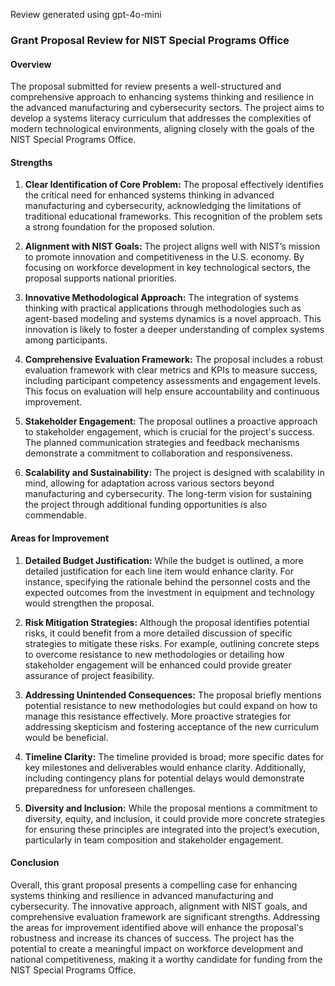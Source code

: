 Review generated using gpt-4o-mini

### Grant Proposal Review for NIST Special Programs Office

#### Overview
The proposal submitted for review presents a well-structured and comprehensive approach to enhancing systems thinking and resilience in the advanced manufacturing and cybersecurity sectors. The project aims to develop a systems literacy curriculum that addresses the complexities of modern technological environments, aligning closely with the goals of the NIST Special Programs Office. 

#### Strengths

1. **Clear Identification of Core Problem:**
   The proposal effectively identifies the critical need for enhanced systems thinking in advanced manufacturing and cybersecurity, acknowledging the limitations of traditional educational frameworks. This recognition of the problem sets a strong foundation for the proposed solution.

2. **Alignment with NIST Goals:**
   The project aligns well with NIST’s mission to promote innovation and competitiveness in the U.S. economy. By focusing on workforce development in key technological sectors, the proposal supports national priorities.

3. **Innovative Methodological Approach:**
   The integration of systems thinking with practical applications through methodologies such as agent-based modeling and systems dynamics is a novel approach. This innovation is likely to foster a deeper understanding of complex systems among participants.

4. **Comprehensive Evaluation Framework:**
   The proposal includes a robust evaluation framework with clear metrics and KPIs to measure success, including participant competency assessments and engagement levels. This focus on evaluation will help ensure accountability and continuous improvement.

5. **Stakeholder Engagement:**
   The proposal outlines a proactive approach to stakeholder engagement, which is crucial for the project's success. The planned communication strategies and feedback mechanisms demonstrate a commitment to collaboration and responsiveness.

6. **Scalability and Sustainability:**
   The project is designed with scalability in mind, allowing for adaptation across various sectors beyond manufacturing and cybersecurity. The long-term vision for sustaining the project through additional funding opportunities is also commendable.

#### Areas for Improvement

1. **Detailed Budget Justification:**
   While the budget is outlined, a more detailed justification for each line item would enhance clarity. For instance, specifying the rationale behind the personnel costs and the expected outcomes from the investment in equipment and technology would strengthen the proposal.

2. **Risk Mitigation Strategies:**
   Although the proposal identifies potential risks, it could benefit from a more detailed discussion of specific strategies to mitigate these risks. For example, outlining concrete steps to overcome resistance to new methodologies or detailing how stakeholder engagement will be enhanced could provide greater assurance of project feasibility.

3. **Addressing Unintended Consequences:**
   The proposal briefly mentions potential resistance to new methodologies but could expand on how to manage this resistance effectively. More proactive strategies for addressing skepticism and fostering acceptance of the new curriculum would be beneficial.

4. **Timeline Clarity:**
   The timeline provided is broad; more specific dates for key milestones and deliverables would enhance clarity. Additionally, including contingency plans for potential delays would demonstrate preparedness for unforeseen challenges.

5. **Diversity and Inclusion:**
   While the proposal mentions a commitment to diversity, equity, and inclusion, it could provide more concrete strategies for ensuring these principles are integrated into the project’s execution, particularly in team composition and stakeholder engagement.

#### Conclusion
Overall, this grant proposal presents a compelling case for enhancing systems thinking and resilience in advanced manufacturing and cybersecurity. The innovative approach, alignment with NIST goals, and comprehensive evaluation framework are significant strengths. Addressing the areas for improvement identified above will enhance the proposal's robustness and increase its chances of success. The project has the potential to create a meaningful impact on workforce development and national competitiveness, making it a worthy candidate for funding from the NIST Special Programs Office.